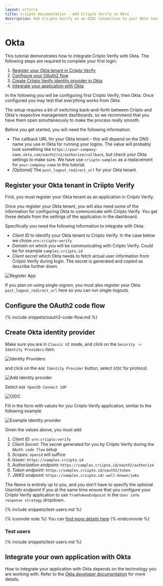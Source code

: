 ```yaml
---
layout: article
title: Criipto Documentation - Add Criipto Verify to Okta
description: Add Criipto Verify as an OIDC Connection to your Okta tenant
---
```


# Okta

This tutorial demonstrates how to integrate Criipto Verify with Okta. The following steps are required to complete your first login:

1. [Register your Okta tenant in Criipto Verify](#register)
2. [Configure your OAuth2 flow](#enable)
3. [Create Criipto Verify identity provider in Okta](#okta-identityprovider)
4. [Integrate your application with Okta](#integrate)

In the following you will be configuring first Criipto Verify, then Okta.
Once configured you may test that everything works from Okta.


The setup requires a bit of switching back-and-forth between Criipto and Okta's respective management dashboards, so we recommend that you have them open simultaneously to make the process really smooth.

Before you get started, you will need the following information:
- The callback URL for your Okta tenant - this will depend on the DNS name you use in Okta for running your logins. The value will probably look something like `https://your-company-name.okta.com/oauth2/v1/authorize/callback`, but check your Okta settings to make sure. We have use `criipto-samples` as a replacement for `your-company-name` in this tutorial.
- _[Optional]_ The `post_logout_redirect_url` for your Okta tenant.

<a name="register"></a>

## Register your Okta tenant in Criipto Verify

First, you must register your Okta tenant as an application in Criipto Verify.

Once you register your Okta tenant, you will also need some of the information for configuring Okta to communicate with Criipto Verify. You get these details from the settings of the application in the dashboard.

Specifically you need the following information to integrate with Okta:

- _Client ID_ to identify your Okta tenant to Criipto Verify. In the case below we chose `urn:criipto:verify`
- _Domain_ on which you will be communicating with Criipto Verify. Could be for example `samples.criipto.id`
- _Client secret_ which Okta needs to fetch actual user information from Criipto Verify during login.
The secret is generated and copied as describe further down.

![Register App](/images/okta-register-application.png)

If you plan on using single-signon, you must also register your Okta `post_logout_redirect_url` here so you can run single-logouts.

<a name="enable"></a>

## Configure the OAuth2 code flow

{% include snippets/oauth2-code-flow.md %}

<a name="okta-identityprovider"></a>

## Create Okta identity provider
Make sure you are in `Classic UI` mode, and click on the `Security -> Identity Providers` item.

![Identity Providers](/images/okta-identity-providers.png)

and click on the `Add Identity Provider` button, select `OIDC` for protocol.

![Add identity provider](/images/okta-add-identity-provider.png)

Select `Add OpenID Connect IdP`

![OIDC](/images/okta-add-oidc-identityprovider.png)

Fill in the form with values for you Criipto Verify application, similar to the following example

![Example identity provider](/images/okta-add-criipto-verify-example-identityprovider.png)

Given the values above, you must add
1. _Client ID_: `urn:criipto:verify`
2. _Client Secret_: The secret generated for you by Criipto Verify during the `OAuth code flow` setup
3. _Scopes_: `openid` will suffice
4. _Issuer_: `https://samples.criipto.id`
5. _Authorization endpoint_: `https://samples.criipto.id/oauth2/authorize`
6. _Token endpoint_: `https://samples.criipto.id/oauth2/token`
7. _JWKS endpoint_: `https://samples.criipto.id/.well-known/jwks`

The _Name_ is entirely up to you, and you don't have to specify the optional _Userinfo endpoint_ if you at the same time ensure that you configure your Criipto Verify application to use `fromTokenEndpoint` in the `User info response strategy` dropdown.

{% include snippets/test-users.md %}

{% iconnote note %}
You can [find more details here](https://developer.okta.com/docs/guides/add-an-external-idp/openidconnect/configure-idp-in-okta/)
{% endiconnote %}

### Test users

{% include snippets/test-users.md %}

<a name="integrate"></a>

## Integrate your own application with Okta

How to integrate your application with Okta depends on the technology you are working with. Refer to the [Okta developer documentation](https://developer.okta.com/docs/) for more details.